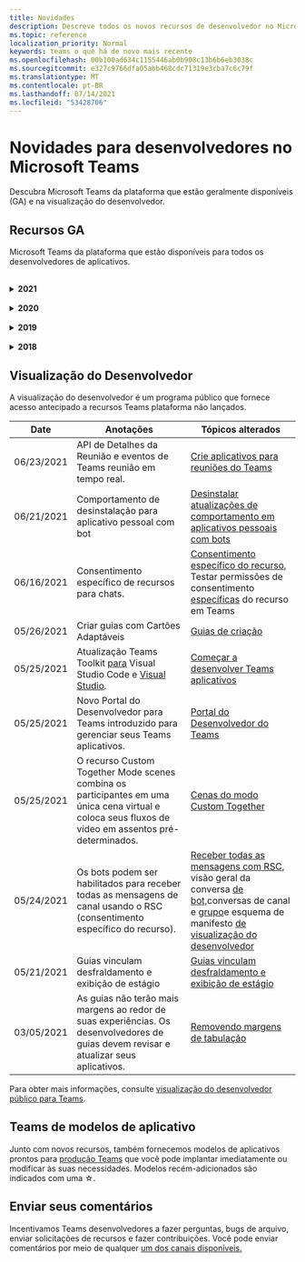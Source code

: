 ```yaml
---
title: Novidades
description: Descreve todos os novos recursos de desenvolvedor no Microsoft Teams
ms.topic: reference
localization_priority: Normal
keywords: teams o que há de novo mais recente
ms.openlocfilehash: 00b100ad634c1155446ab0b908c13b6b6eb3038c
ms.sourcegitcommit: e327c9766dfa05abb468cdc71319e3cba7c6c79f
ms.translationtype: MT
ms.contentlocale: pt-BR
ms.lasthandoff: 07/14/2021
ms.locfileid: "53428706"
---
```

# <a name="whats-new-for-developers-in-microsoft-teams"></a>Novidades para desenvolvedores no Microsoft Teams

Descubra Microsoft Teams da plataforma que estão geralmente disponíveis (GA) e na visualização do desenvolvedor.

## <a name="ga-features"></a>Recursos GA

Microsoft Teams da plataforma que estão disponíveis para todos os desenvolvedores de aplicativos.

<br>

<details>

<summary><b>2021</b></summary>

| **Date** | **Anotações** | **Tópicos alterados** |
| -------- | --------- | ------------------ |
|07/08/2021|A extensibilidade do aplicativo de reunião está disponível no celular. Os clientes móveis suportam aplicativos durante a reunião. |[Extensibilidade do aplicativo de reunião](apps-in-teams-meetings/meeting-app-extensibility.md)|
|06/28/2021|Integrar a funcionalidade do Se picker de pessoas.|[Funcionalidade Integrar Seletor de Pessoas](concepts/device-capabilities/people-picker-capability.md)|  
|06/25/2021| Introduzido o guia passo a passo para enviar mensagens proativas. | [Guia passo a passo para enviar mensagens proativas](sbs-send-proactive.yml) |
|06/09/2021| Exibição de estágio para imagens em Cartões Adaptáveis com `allowExpand` atributo. | [Exibição de estágio para imagens em Cartões Adaptáveis](~/task-modules-and-cards/cards/cards-format.md) |
|05/31/2021| Guias de conversa. | [Iniciar e continuar conversas sobre conteúdo em suas guias](~/tabs/how-to/conversational-tabs.md) |
|05/24/2021| Diretrizes Teams de design de aplicativos atualizadas com padrões móveis e muito mais.|[Projetando seu Teams aplicativo](~/concepts/design/design-teams-app-overview.md)
|05/13/2021| Adicionadas informações sobre mConnect e Skooler.|[Sistema de gerenciamento de aprendizagem de miojo](resources/moodle-overview.md)
|05/10/2021| O manifesto v1.10 é lançado.|[Esquema de manifesto](resources/schema/manifest-schema.md) |
|05/10/2021| Novo recurso de personalização de aplicativo.| [Habilitar organizações para personalizar seu aplicativo](concepts/design/enable-app-customization.md) |
|05/07/2021| Links profundos para chamadas de áudio e vídeo no chat. |[Links profundos](concepts/build-and-test/deep-links.md#deep-linking-to-an-audio-or-audio-video-call) |
|04/30/2021|Novas diretrizes sobre como publicar aplicativos no Teams store.|[Publique seu aplicativo no Teams,](concepts/deploy-and-publish/appsource/publish.md)Teams [de validação da loja](concepts/deploy-and-publish/appsource/prepare/teams-store-validation-guidelines.md) |
|04/29/2021 | Ações universais para cartões adaptáveis. | [Ações Universais para Cartões Adaptáveis](task-modules-and-cards/cards/universal-actions-for-adaptive-cards/overview.md) |
|04/29/2021 | Exibições específicas do usuário. | [Exibições Específicas do Usuário](task-modules-and-cards/cards/universal-actions-for-adaptive-cards/User-Specific-Views.md) |
|04/29/2021 | Fluxos de trabalho sequenciais. | [Fluxos de Trabalho Sequenciais](task-modules-and-cards/cards/universal-actions-for-adaptive-cards/Sequential-Workflows.md) |
|04/29/2021 | Cartões atualizados. | [Cartões atualizados](task-modules-and-cards/cards/universal-actions-for-adaptive-cards/Up-To-Date-Views.md) |
|04/08/2021| Recurso de personalização de aplicativos.|[Visão geral do aplicativo de equipes](concepts/design/enable-app-customization.md)de [design, visão geral](concepts/build-and-test/app-studio-overview.md#connectors)do estúdio do aplicativo e [esquema de manifesto](resources/schema/manifest-schema-dev-preview.md) |
|03/18/2021|Aviso: atualize para a versão 4.10 ou acima do SDK da Estrutura de Bots, conforme começamos com o processo de deprecação para `TeamsInfo.getMembers` e `TeamsInfo.GetMembersAsync` . | [Alterações na API de bot para membros da Equipe/Chat](resources/team-chat-member-api-changes.md) |
|03/05/2021|Aviso: as guias não terão mais margens ao redor de suas experiências. Os desenvolvedores de guias devem revisar e atualizar seus aplicativos. | [Removendo margens de tabulação](resources/removing-tab-margins.md) |
|03/05/2021|Escopo de instalação padrão e funcionalidade de grupo.| [Escopo de instalação padrão e funcionalidade de grupo](concepts/deploy-and-publish/add-default-install-scope.md) |
|03/05/2021|Reordenar guias de aplicativo pessoal.|[Reordenar a guia de chat em aplicativos pessoais](tabs/how-to/create-personal-tab.md#reorder-static-personal-tabs)|
|03/04/2021|Mascaramento de informações em cartões adaptáveis.| [Mascaramento de informações em cartões adaptáveis](task-modules-and-cards/cards/cards-format.md#information-masking-in-adaptive-cards) |
|02/19/2021|Recursos de localização adicionados. <br/> As informações de recursos de localização são adicionadas na visão geral dos recursos do dispositivo, permissões de dispositivo nativas, integração de recursos de mídia e arquivos de recursos de QR ou scanner de código de barras.|[Visão](concepts/device-capabilities/device-capabilities-overview.md)geral , [Solicitar permissões de dispositivo,](concepts/device-capabilities/native-device-permissions.md) [Integrar](concepts/device-capabilities/mobile-camera-image-permissions.md)recursos de mídia, [Integrar a QR](concepts/device-capabilities/qr-barcode-scanner-capability.md)ou o recurso de scanner de código de barras, [Integrar recursos de localização](concepts/device-capabilities/location-capability.md) |
|02/18/2021|Adicionado o recurso de QR ou scanner de código de barras. <br/> As informações de recurso de QR ou scanner de código de barras são adicionadas na visão geral dos recursos do dispositivo, permissões de dispositivo nativas e arquivos de recursos de mídia de integração.|[Visão](concepts/device-capabilities/device-capabilities-overview.md)geral , [Solicitar permissões de dispositivo,](concepts/device-capabilities/native-device-permissions.md) [Integrar recursos de mídia,](concepts/device-capabilities/mobile-camera-image-permissions.md) [Integrar a QR ou o](concepts/device-capabilities/qr-barcode-scanner-capability.md) recurso de scanner de código de barras |
|02/09/2021|Visão geral dos recursos do dispositivo adicionado. <br/> As informações de funcionalidade do microfone são adicionadas às permissões do dispositivo nativo e integram arquivos de recursos de mídia.|[Visão](concepts/device-capabilities/device-capabilities-overview.md)geral , [Solicitar permissões de dispositivo,](concepts/device-capabilities/native-device-permissions.md) [Integrar recursos de mídia](concepts/device-capabilities/mobile-camera-image-permissions.md)|

<br>

</details>

<br>

<details>
  
<summary><b>2020</b></summary>

| **Date** | **Anotações** | **Tópicos alterados** |
| -------- | --------- | ------------------ |
|11/30/2020|Integração da plataforma de identidade com Teams Toolkit e Visual Studio Code para guias.|[Autenticação de login único com Teams Toolkit e Visual Studio Code para guias](toolkit/visual-studio-code-tab-sso.md)|
|11/16/2020|Teams manifesto do aplicativo atualizado para a versão 1.8.|[Referência: esquema de manifesto para Microsoft Teams](resources/schema/manifest-schema.md)|
|11/10/2020|Teams de design de bot.|[Diretrizes de design de bot](bots/design/bots.md)|
|09/30/2020|Agora há suporte para o envio e recebimento de arquivos para bots em dispositivos móveis.|[Enviar e receber arquivos por meio de seu bot](resources/bot-v3/bots-files.md)|
|09/22/2020|Novas informações para começar a Teams desenvolvimento.|[Criar sua primeira visão geral Teams aplicativo](build-your-first-app/build-first-app-overview.md)|
|09/18/2020|Suporte para aplicativos de Teams de reunião (Visualização de Versão).|[Criar aplicativos para Teams reuniões e](apps-in-teams-meetings/create-apps-for-teams-meetings.md) [aplicativos em Teams reuniões](apps-in-teams-meetings/teams-apps-in-meetings.md)|
|08/19/2020|Importe Teams mensagens com o Microsoft Graph.|[Importar mensagens de plataforma de terceiros para o Teams usando o Microsoft Graph](graph-api/import-messages/import-external-messages-to-teams.md)
|08/12/2020 |Suporte a Cartões Adaptáveis no webhook de entrada movido para GA.|[Envie cartões adaptáveis usando um webhook de entrada](~/webhooks-and-connectors/how-to/connectors-using.md#send-adaptive-cards-using-an-incoming-webhook) |
|08/10/2020|Começar a criar Teams aplicativos com o Visual Studio Toolkit.|[Criar aplicativos com o Microsoft Teams Toolkit e Visual Studio Code](toolkit/visual-studio-overview.md) |
|08/06/2020|Suporte para autenticação SSO de guias.|[Desenvolver uma guia de Microsoft Teams SSO](tabs/how-to/authentication/auth-aad-sso.md#develop-an-sso-microsoft-teams-tab) |
|07/27/2020 | Graph bots e mensagens proativos (Visualização Pública).|[Habilitar a instalação proativa de bots e mensagens proativas Teams com o Microsoft Graph](graph-api/proactive-bots-and-messages/graph-proactive-bots-and-messages.md)|
|07/22/2020 |Atualizações de funcionalidade de dispositivo móvel.|[Solicitar permissões de dispositivo para sua guia Microsoft Teams de usuário](concepts/device-capabilities/native-device-permissions.md) |
|07/20/2020|Teams App Validation Tool for AppSource submissions.|[Teams Ferramenta de Validação de Aplicativos](concepts/deploy-and-publish/appsource/prepare/submission-checklist.md)
|07/15/2020|Crie um assistente virtual para Teams.|[Assistente Virtual para Microsoft Teams](samples/virtual-assistant.md)|
|07/14/2020|Navegando em uma documentação de indicador de carregamento nativo.|[Mostrando um indicador de carregamento nativo](tabs/how-to/create-tab-pages/content-page.md#show-a-native-loading-indicator)
|07/01/2020|Começar a criar Teams aplicativos com o Visual Studio Code Toolkit.|[Criar aplicativos com o Microsoft Teams Toolkit e Visual Studio Code](toolkit/visual-studio-code-overview.md) |
|07/01/2020|Login único para guias GA para clientes Teams web e desktop.|[Single Sign-On (SSO)](tabs/how-to/authentication/auth-aad-sso.md)|
|06/05/2020| Esquema de manifesto atualizado para a versão 1.7.| [Referência: esquema de manifesto para Microsoft Teams](resources/schema/manifest-schema.md)|
|05/18/2020|Integre Power Virtual Agents com Teams.|[Integrar um Power Virtual Agents chatbot com Microsoft Teams](bots/how-to/add-power-virtual-agents-bot-to-teams.md)|
|04/01/2020|Integrar sistemas WFM com o Conector de Turnos para Teams.|[Microsoft Teams Desloca conectores WFM](samples/shifts-wfm-connectors.md)
|03/24/2020 | Adicionado suporte para recuperar um único membro de uma conversa e suporte adicional para recuperar membros pagedos. | [Obter o contexto do Teams para o seu bot](~/bots/how-to/get-teams-context.md) |

<br>

</details>

<br>

<details>
  
<summary><b>2019</b></summary>

| **Date** | **Anotações** | **Tópicos alterados** |
| -------- | --------- | ------------------ |
| 12/26/2019 | O parâmetro em cargas enviadas a um bot não é mais criptografado, permitindo que você use esse valor para construir `replyToId` links profundos para essas mensagens. As cargas de mensagens incluem os valores criptografados no parâmetro `legacy.replyToId` .  |
| 11/05/2019 | Login único usando o Teams JavaScript SDK. | [Logon único](tabs/how-to/authentication/auth-aad-sso.md) |
| 10/31/2019 | Bots de conversa e documentação de extensão de mensagens atualizada para refletir o SDK da Estrutura de Bots 4.6. A documentação do SDK v3 está disponível na seção Recursos. | Toda a documentação de bot e extensão de mensagens. |
| 10/31/2019 | Nova estrutura de documentação e refatoria de artigos principais. Informe quaisquer links mortos ou 404s criando um problema GitHub. | Todos eles! |
| 09/13/2019 | O bot de solicitação é instalado a partir da extensão de mensagens baseada em ação. | [Iniciar ações com extensões de mensagens](resources/messaging-extension-v3/create-extensions.md#request-to-install-your-conversational-bot)
| 08/28/2019 | Suporte para canais privados em guias e conectores. | [Obtenha contexto para sua guia](tabs/how-to/access-teams-context.md#retrieve-context-in-private-channels) |
| 06/20/2019 | Compartilhe um site externo, de um site externo, em um Teams canal. | [Compartilhar com Teams](~/share-to-teams.md) |
| 05/25/2019 | Responder com a mensagem bot do módulo de tarefa. | [Responder com mensagem bot do módulo de tarefa](resources/messaging-extension-v3/create-extensions.md#respond-with-an-adaptive-card-message-sent-from-a-bot) |
| 05/25/2019 | Bots em chats de grupo. | [Interagir com um bot no chat de grupo ou canal](~/concepts/bots/bot-conversations/bots-conv-channel.md) |
| 05/20/2019 | Localização do manifesto do aplicativo. | [Localização de aplicativos](~/publishing/apps-localization.md) |
| 05/20/2019 | Ações de mensagem. | [Ações de mensagem](resources/messaging-extension-v3/create-extensions.md#action-type-message-extensions) |
| 05/20/2019 | Link desfraldado (visualizações de URL personalizadas). | [Desenrolamento de link](messaging-extensions/how-to/link-unfurling.md)|
| 05/06/2019 | Programa de certificação de aplicativos para aplicativos da loja. | [Certificação de Aplicativos](~/concepts/deploy-and-publish/appsource/post-publish/overview.md#complete-microsoft-365-certification) |
| 05/06/2019 | Modelos de aplicativo agora estão disponíveis. | [Modelos de aplicativo](~/samples/app-templates.md) |
| 04/23/2019 | Extensões de Mensagens baseadas em ação agora estão disponíveis. | [Extensões de Mensagens baseadas em ação](~/concepts/messaging-extensions/create-extensions.md) |
| 02/18/2019 | Criando links profundos para chat privado. | [Vinculação profunda a um chat](concepts/build-and-test/deep-links.md#deep-linking-to-a-chat) |
| 01/23/2019 | Surfacing SKU and licenceType information in the tab context. | [Contexto de tabulação](~/concepts/tabs/tabs-context.md) |

<br>

</details>

<br>

<details>

<summary><b>2018</b></summary>

| **Date** | **Anotações** | **Tópicos alterados** |
| -------- | --------- | ------------------ |
| 11/12/2018 | As guias no chat em grupo agora estão disponíveis na versão lançada do Teams. Como parte desse trabalho, a seção guias foi reformulada para maior clareza.| [Guias configuráveis](~/concepts/tabs/tabs-configurable.md) |
| 11/11/2018 | O início do Nó JS e do .NET/C# foi atualizado para usar o App Studio no Teams, e uma nova seção foi adicionada para hospedar aplicativos Teams baseados em nó no Azure. | Começar Microsoft Teams plataforma Microsoft Teams com [o C#/.NET](~/get-started/get-started-dotnet-app-studio.md)e o App Studio , Iniciar na plataforma Microsoft Teams com [o Node JS](~/get-started/get-started-nodejs-app-studio.md)e o App Studio, hospedar seu aplicativo node Teams no [Azure](~/get-started/get-started-nodejs-in-azure.md)|
| 11/09/2018 | Agora você pode criar links profundos para chats privados entre usuários. | [Vinculação profunda a um chat](concepts/build-and-test/deep-links.md#deep-linking-to-a-chat) |
| 11/08/2018 | Estrutura do SharePoint 1.7 enviou e com ele um novo recurso para usar Microsoft Teams guia como uma web part Estrutura do SharePoint web part. | [Guias no SharePoint](~/concepts/tabs/tabs-in-sharepoint.md) |
| 11/05/2018 | O **recurso de módulo de** tarefa foi lançado. Um módulo de tarefa permite que você crie experiências pop-up modais em seu aplicativo Teams, a partir de bots e guias. Dentro do pop-up, você pode executar seu próprio código HTML/JavaScript personalizado, mostrar um widget baseado como um vídeo do YouTube ou do Microsoft Stream ou exibir um cartão `<iframe>` [Adaptável](/adaptive-cards/). | [Visão geral do](~/concepts/task-modules/task-modules-overview.md)módulo de tarefas , [módulo de tarefa em guias](~/concepts/task-modules/task-modules-tabs.md), módulo de tarefa em  [bots](~/concepts/task-modules/task-modules-bots.md) |
| 10/05/2018 | As informações de formatação para cartões foram atualizadas e testadas nos clientes desktop, iOS e Android para Teams. | [Cartões,](~/concepts/cards/cards.md) [formatação de cartão](~/concepts/cards/cards-format.md) |
| 09/24/2018 | As APIs de chamadas e reuniões online da Microsoft Graph foram lançadas para a versão beta, e Teams aplicativos agora podem interagir com os usuários de maneiras ricas usando voz e vídeo. | [Bots de](~/concepts/calls-and-meetings/registering-calling-bot.md)chamadas e reuniões online, conceitos de mídia em tempo [real,](~/concepts/calls-and-meetings/real-time-media-concepts.md)Registro de um [bot](~/concepts/calls-and-meetings/registering-calling-bot.md)de chamada, [Depuração](~/concepts/calls-and-meetings/debugging-local-testing-calling-meeting-bots.md)e teste local, mídia hospedada por [aplicativo,](~/concepts/calls-and-meetings/requirements-considerations-application-hosted-media-bots.md)Manipulação de notificações de chamada [de entrada](~/concepts/calls-and-meetings/call-notifications.md) |
| 09/11/2018 | As páginas de configuração de tabulação agora são significativamente mais altas. | [Design de tabulação](tabs/design/tabs.md) |
| 08/15/2018 | Cartões adaptáveis agora são suportados em Teams.|[Ações de cartão adaptáveis em Teams](task-modules-and-cards/cards/cards-reference.md#adaptive-card) |
| 08/10/2018 | Suporte para cliente para DevTools.| [DevTools para o cliente Microsoft Teams desktop](~/resources/dev-preview/developer-preview-tools.md)|
| 08/08/2018 | As extensões de mensagens agora suportam vários comandos. | [composeExtensions.commands](~/resources/schema/manifest-schema.md#composeextensionscommands)|
| 08/07/2018 | A configuração em linha agora é suportada em Conectores. A documentação conectores também foi revisada e expandida para maior clareza.| [Conectores](~/concepts/connectors/connectors.md)|
| 08/06/2018 | Seu bot agora pode enviar e receber arquivos.| [Enviar e receber arquivos por meio de seu bot](~/bots/how-to/bots-filesv4.md)|
| 07/23/2018 | Informações sobre a re-certificação de aplicativos foram adicionadas à seção Publicação. |[Permissões de manifesto](resources/schema/manifest-schema.md#permissions)|
| 07/16/2018 | Mais espaço foi alocado para a página de configuração de tabulação. | [A página de configuração de tabulação é significativamente mais alta](tabs/design/tabs.md)|
| 07/12/2018 | Informações sobre o acesso de convidados. | [Acesso para convidado no Microsoft Teams](/microsoftteams/guest-access#guest-access-overview)|
| 06/07/2018 | Foram adicionadas informações Microsoft Teams catálogo de aplicativos de locatários. | [Publicar seu Microsoft Teams app](~/publishing/apps-publish.md)|
| 05/29/2018 | Os cartões adaptáveis são suportados em Teams. | [Ações de cartão adaptáveis em Teams](task-modules-and-cards/cards/cards-reference.md) |
| 04/17/2018 | replyToID foi adicionado à carga para as `Invoke` ações `MessageBack` de cartão e. Isso é especialmente útil se você precisar atualizar a mensagem de onde a ação do cartão veio. | [Ações do cartão](~/concepts/cards/cards-actions.md)|
| 04/12/2018 | Este tópico foi adicionado para acompanhar as alterações na interface Teams de programação e neste conjunto de documentação. | [Novidades](~/whats-new.md)|
| 04/10/2018 | As URLs de autenticação alteradas para usar consistentemente a ID do locatário no caminho. | [Fluxo de autenticação para guias,](~/concepts/authentication/auth-flow-tab.md) [autenticação de guia AAD](~/concepts/authentication/auth-tab-AAD.md)|
| 04/06/2018 | Foram adicionadas diretrizes de design para usar a Caixa de Comando. |[Caixa de comando](~/resources/design/framework/command-box.md)|
| 04/02/2018 | Usando bots para enviar notificações para seu aplicativo. |[Bots somente de notificação](~/concepts/bots/bots-notification-only.md)|
| 03/27/2018 | Documentação expandida para mensagens proativas. |[Iniciar uma conversa](./concepts/bots/bot-conversations/bots-conv-proactive.md)|
| 03/15/2018 | Documentação refatorada para cartões. |[Cartões,](~/concepts/cards/cards.md) [Ações de cartão,](~/concepts/cards/cards-actions.md) [formatação de cartão,](~/concepts/cards/cards-format.md) [referência de cartão](~/concepts/cards/cards-reference.md)|
| 03/03/2018 | Adicionada documentação para Teams App Studio. |[Desenvolver rapidamente aplicativos com Teams App Studio](~/get-started/get-started-app-studio.md), usando a biblioteca de controle no App [Studio](~/get-started/app-studio-component-library.md)|
| 02/27/2018 | Adicionado código de exemplo para demonstrar o método AsTeamsChannelAccounts(). |[Obter contexto para o bot](~/concepts/bots/bots-context.md)|
| 02/05/2018 | Foram adicionados tópicos para começar a usar C#. |[Introdução à plataforma do Microsoft Teams com C#/.NET](./get-started/get-started-dotnet-app-studio.md)|

<br>

</details>

## <a name="developer-preview"></a>Visualização do Desenvolvedor

A visualização do desenvolvedor é um programa público que fornece acesso antecipado a recursos Teams plataforma não lançados.  

| **Date** | **Anotações** | **Tópicos alterados** |
| -------- | --------- | ------------------ |
|06/23/2021| API de Detalhes da Reunião e eventos de Teams reunião em tempo real. | [Crie aplicativos para reuniões do Teams](~/apps-in-teams-meetings/create-apps-for-teams-meetings.md#meeting-details-api) |
|06/21/2021|Comportamento de desinstalação para aplicativo pessoal com bot | [Desinstalar atualizações de comportamento em aplicativos pessoais com bots](bots/how-to/conversations/subscribe-to-conversation-events.md#uninstall-behavior-for-personal-app-with-bot)|
|06/16/2021| Consentimento específico de recursos para chats. |[Consentimento específico do recurso](graph-api/rsc/resource-specific-consent.md), Testar permissões de consentimento [específicas](graph-api/rsc/test-resource-specific-consent.md) do recurso em Teams|  
|05/26/2021|Criar guias com Cartões Adaptáveis|[Guias de criação](tabs/how-to/build-adaptive-card-tabs.md)|
|05/25/2021| Atualização Teams Toolkit [para](https://marketplace.visualstudio.com/items?itemName=TeamsDevApp.ms-teams-vscode-extension) Visual Studio Code e [Visual Studio](https://marketplace.visualstudio.com/items?itemName=msft-vsteamstoolkit.vsteamstoolkit&ssr=false#overview). | [Começar a desenvolver Teams aplicativos](~/get-started/prerequisites.md) |
|05/25/2021| Novo Portal do Desenvolvedor para Teams introduzido para gerenciar seus Teams aplicativos. | [Portal do Desenvolvedor do Teams](concepts/build-and-test/teams-developer-portal.md) |
|05/25/2021| O recurso Custom Together Mode scenes combina os participantes em uma única cena virtual e coloca seus fluxos de vídeo em assentos pré-determinados. | [Cenas do modo Custom Together](~/apps-in-teams-meetings/teams-together-mode.md) |
|05/24/2021|Os bots podem ser habilitados para receber todas as mensagens de canal usando o RSC (consentimento específico do recurso).|[Receber todas as mensagens com RSC](~/bots/how-to/conversations/channel-messages-with-rsc.md), visão geral da conversa [de bot,](~/bots/how-to/conversations/conversation-basics.md)conversas de canal e [grupo](~/bots/how-to/conversations/channel-and-group-conversations.md)e esquema de manifesto [de visualização do desenvolvedor](~/resources/schema/manifest-schema-dev-preview.md) |
|05/21/2021|Guias vinculam desfraldamento e exibição de estágio|[Guias vinculam desfraldamento e exibição de estágio](tabs/tabs-link-unfurling.md) |
|03/05/2021| As guias não terão mais margens ao redor de suas experiências. Os desenvolvedores de guias devem revisar e atualizar seus aplicativos. | [Removendo margens de tabulação](resources/removing-tab-margins.md) |

Para obter mais informações, consulte [visualização do desenvolvedor público para Teams](~/resources/dev-preview/developer-preview-intro.md).

## <a name="teams-app-template-catalog"></a>Teams de modelos de aplicativo

Junto com novos recursos, também fornecemos modelos de aplicativos prontos para [produção Teams](samples/app-templates.md) que você pode implantar imediatamente ou modificar às suas necessidades. Modelos recém-adicionados são indicados com uma ☆.

## <a name="submit-your-feedback"></a>Enviar seus comentários

Incentivamos Teams desenvolvedores a fazer perguntas, bugs de arquivo, enviar solicitações de recursos e fazer contribuições. Você pode enviar comentários por meio de qualquer [um dos canais disponíveis.](feedback.md)
